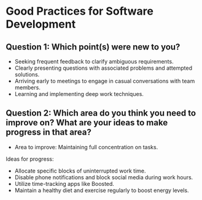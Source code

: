 # Good Practices for Software Development

## Question 1: Which point(s) were new to you?

* Seeking frequent feedback to clarify ambiguous requirements.
* Clearly presenting questions with associated problems and attempted solutions.
* Arriving early to meetings to engage in casual conversations with team members.
* Learning and implementing deep work techniques.

## Question 2: Which area do you think you need to improve on? What are your ideas to make progress in that area?
* Area to improve: Maintaining full concentration on tasks.

Ideas for progress:

* Allocate specific blocks of uninterrupted work time.
* Disable phone notifications and block social media during work hours.
* Utilize time-tracking apps like Boosted.
* Maintain a healthy diet and exercise regularly to boost energy levels.
